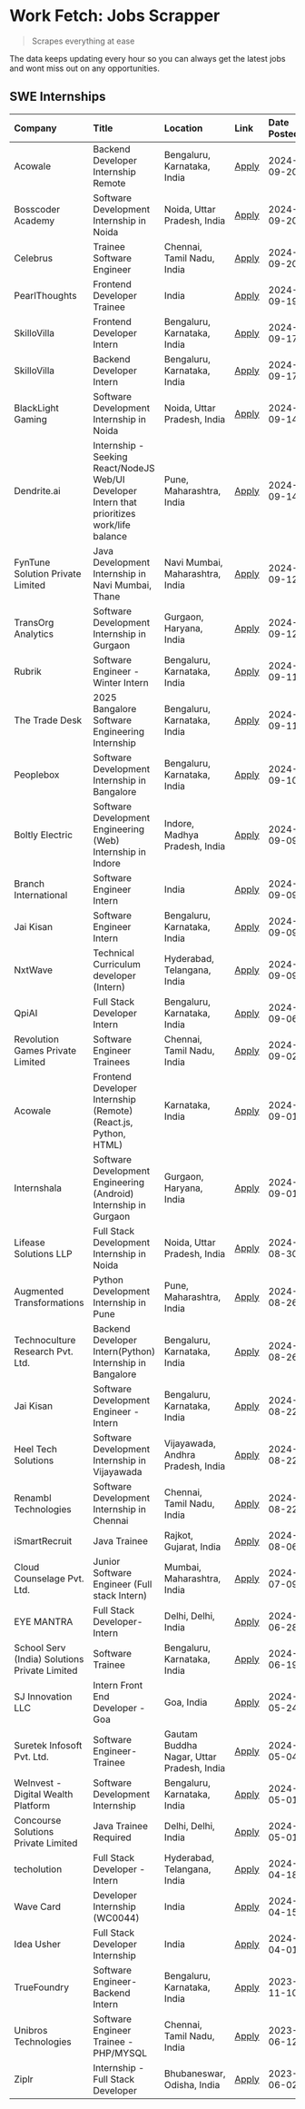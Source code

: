 # Work Fetch: Jobs Scrapper
> Scrapes everything at ease

The data keeps updating every hour so you can always get the latest jobs and wont miss out on any opportunities.

## SWE Internships
<!--START_SECTION:workfetch-->
| Company                                       | Title                                                                                        | Location                                  | Link                                                                                                                                                                                                                                                                                                            | Date Posted   |
|:----------------------------------------------|:---------------------------------------------------------------------------------------------|:------------------------------------------|:----------------------------------------------------------------------------------------------------------------------------------------------------------------------------------------------------------------------------------------------------------------------------------------------------------------|:--------------|
| Acowale                                       | Backend Developer Internship Remote                                                          | Bengaluru, Karnataka, India               | [Apply](https://in.linkedin.com/jobs/view/backend-developer-internship-remote-at-acowale-4030975489?position=24&pageNum=0&refId=Vz8Y2J3wkeaJlBd2Om3%2FjA%3D%3D&trackingId=D8BU%2FI2XwWSe6PZYHTWY4Q%3D%3D&trk=public_jobs_jserp-result_search-card)                                                              | 2024-09-20    |
| Bosscoder Academy                             | Software Development Internship in Noida                                                     | Noida, Uttar Pradesh, India               | [Apply](https://in.linkedin.com/jobs/view/software-development-internship-in-noida-at-bosscoder-academy-4031161323?position=37&pageNum=0&refId=Vz8Y2J3wkeaJlBd2Om3%2FjA%3D%3D&trackingId=TbxNBhW%2FSl1N5si3xFlX6g%3D%3D&trk=public_jobs_jserp-result_search-card)                                               | 2024-09-20    |
| Celebrus                                      | Trainee Software Engineer                                                                    | Chennai, Tamil Nadu, India                | [Apply](https://in.linkedin.com/jobs/view/trainee-software-engineer-at-celebrus-4030177683?position=44&pageNum=0&refId=Vz8Y2J3wkeaJlBd2Om3%2FjA%3D%3D&trackingId=QoTKOE0nha70rT9ndVoKtQ%3D%3D&trk=public_jobs_jserp-result_search-card)                                                                         | 2024-09-20    |
| PearlThoughts                                 | Frontend Developer Trainee                                                                   | India                                     | [Apply](https://in.linkedin.com/jobs/view/frontend-developer-trainee-at-pearlthoughts-4028000695?position=43&pageNum=0&refId=Vz8Y2J3wkeaJlBd2Om3%2FjA%3D%3D&trackingId=gsAEK8ljjESo6t%2BRy9REXA%3D%3D&trk=public_jobs_jserp-result_search-card)                                                                 | 2024-09-19    |
| SkilloVilla                                   | Frontend Developer Intern                                                                    | Bengaluru, Karnataka, India               | [Apply](https://in.linkedin.com/jobs/view/frontend-developer-intern-at-skillovilla-4025873510?position=7&pageNum=0&refId=Vz8Y2J3wkeaJlBd2Om3%2FjA%3D%3D&trackingId=60DkOZCHsAtRmNCl7D6Npw%3D%3D&trk=public_jobs_jserp-result_search-card)                                                                       | 2024-09-17    |
| SkilloVilla                                   | Backend Developer Intern                                                                     | Bengaluru, Karnataka, India               | [Apply](https://in.linkedin.com/jobs/view/backend-developer-intern-at-skillovilla-4025860894?position=19&pageNum=0&refId=Vz8Y2J3wkeaJlBd2Om3%2FjA%3D%3D&trackingId=SxoXxo%2BwVXPR3b0QabCY4g%3D%3D&trk=public_jobs_jserp-result_search-card)                                                                     | 2024-09-17    |
| BlackLight Gaming                             | Software Development Internship in Noida                                                     | Noida, Uttar Pradesh, India               | [Apply](https://in.linkedin.com/jobs/view/software-development-internship-in-noida-at-blacklight-gaming-4026655870?position=22&pageNum=0&refId=Vz8Y2J3wkeaJlBd2Om3%2FjA%3D%3D&trackingId=Luzdr7wJXDpZcICg9ArgYw%3D%3D&trk=public_jobs_jserp-result_search-card)                                                 | 2024-09-14    |
| Dendrite.ai                                   | Internship - Seeking React/NodeJS Web/UI Developer Intern that prioritizes work/life balance | Pune, Maharashtra, India                  | [Apply](https://in.linkedin.com/jobs/view/internship-seeking-react-nodejs-web-ui-developer-intern-that-prioritizes-work-life-balance-at-dendrite-ai-4025969106?position=36&pageNum=0&refId=Vz8Y2J3wkeaJlBd2Om3%2FjA%3D%3D&trackingId=ufVjhg%2BOMSi%2BedL0lPvXvg%3D%3D&trk=public_jobs_jserp-result_search-card) | 2024-09-14    |
| FynTune Solution Private Limited              | Java Development Internship in Navi Mumbai, Thane                                            | Navi Mumbai, Maharashtra, India           | [Apply](https://in.linkedin.com/jobs/view/java-development-internship-in-navi-mumbai-thane-at-fyntune-solution-private-limited-4024787489?position=23&pageNum=0&refId=Vz8Y2J3wkeaJlBd2Om3%2FjA%3D%3D&trackingId=9zqSlqEg8lf11bLQX0UUrw%3D%3D&trk=public_jobs_jserp-result_search-card)                          | 2024-09-12    |
| TransOrg Analytics                            | Software Development Internship in Gurgaon                                                   | Gurgaon, Haryana, India                   | [Apply](https://in.linkedin.com/jobs/view/software-development-internship-in-gurgaon-at-transorg-analytics-4024791052?position=51&pageNum=0&refId=Vz8Y2J3wkeaJlBd2Om3%2FjA%3D%3D&trackingId=dsuMJlG3EqvKwDebxrYpeg%3D%3D&trk=public_jobs_jserp-result_search-card)                                              | 2024-09-12    |
| Rubrik                                        | Software Engineer - Winter Intern                                                            | Bengaluru, Karnataka, India               | [Apply](https://in.linkedin.com/jobs/view/software-engineer-winter-intern-at-rubrik-4006567784?position=6&pageNum=0&refId=Vz8Y2J3wkeaJlBd2Om3%2FjA%3D%3D&trackingId=%2FVPELlwK15XhVlqmVnR26g%3D%3D&trk=public_jobs_jserp-result_search-card)                                                                    | 2024-09-11    |
| The Trade Desk                                | 2025 Bangalore Software Engineering Internship                                               | Bengaluru, Karnataka, India               | [Apply](https://in.linkedin.com/jobs/view/2025-bangalore-software-engineering-internship-at-the-trade-desk-3987456531?position=26&pageNum=0&refId=Vz8Y2J3wkeaJlBd2Om3%2FjA%3D%3D&trackingId=RU1pAiCaBE1UWhP8qyfRcw%3D%3D&trk=public_jobs_jserp-result_search-card)                                              | 2024-09-11    |
| Peoplebox                                     | Software Development Internship in Bangalore                                                 | Bengaluru, Karnataka, India               | [Apply](https://in.linkedin.com/jobs/view/software-development-internship-in-bangalore-at-peoplebox-4022411601?position=8&pageNum=0&refId=Vz8Y2J3wkeaJlBd2Om3%2FjA%3D%3D&trackingId=Xx6KTQY46CLiySgSKvr0mA%3D%3D&trk=public_jobs_jserp-result_search-card)                                                      | 2024-09-10    |
| Boltly Electric                               | Software Development Engineering (Web) Internship in Indore                                  | Indore, Madhya Pradesh, India             | [Apply](https://in.linkedin.com/jobs/view/software-development-engineering-web-internship-in-indore-at-boltly-electric-4021686267?position=10&pageNum=0&refId=Vz8Y2J3wkeaJlBd2Om3%2FjA%3D%3D&trackingId=hjekgHPMTfVVM6bBJTN8xA%3D%3D&trk=public_jobs_jserp-result_search-card)                                  | 2024-09-09    |
| Branch International                          | Software Engineer Intern                                                                     | India                                     | [Apply](https://in.linkedin.com/jobs/view/software-engineer-intern-at-branch-international-3360513601?position=35&pageNum=0&refId=Vz8Y2J3wkeaJlBd2Om3%2FjA%3D%3D&trackingId=31Gkgj9tw4kHScpZFiF%2BVg%3D%3D&trk=public_jobs_jserp-result_search-card)                                                            | 2024-09-09    |
| Jai Kisan                                     | Software Engineer Intern                                                                     | Bengaluru, Karnataka, India               | [Apply](https://in.linkedin.com/jobs/view/software-engineer-intern-at-jai-kisan-4024075360?position=48&pageNum=0&refId=Vz8Y2J3wkeaJlBd2Om3%2FjA%3D%3D&trackingId=qT6ST7Imqx%2BCRGp6Of9xxQ%3D%3D&trk=public_jobs_jserp-result_search-card)                                                                       | 2024-09-09    |
| NxtWave                                       | Technical Curriculum developer (Intern)                                                      | Hyderabad, Telangana, India               | [Apply](https://in.linkedin.com/jobs/view/technical-curriculum-developer-intern-at-nxtwave-4020462207?position=57&pageNum=0&refId=Vz8Y2J3wkeaJlBd2Om3%2FjA%3D%3D&trackingId=BqOq%2BkiszzhugxR%2BuSzG6Q%3D%3D&trk=public_jobs_jserp-result_search-card)                                                          | 2024-09-09    |
| QpiAI                                         | Full Stack Developer Intern                                                                  | Bengaluru, Karnataka, India               | [Apply](https://in.linkedin.com/jobs/view/full-stack-developer-intern-at-qpiai-4017395346?position=56&pageNum=0&refId=Vz8Y2J3wkeaJlBd2Om3%2FjA%3D%3D&trackingId=hwh9GUQgykP5sWSJPkiqfA%3D%3D&trk=public_jobs_jserp-result_search-card)                                                                          | 2024-09-06    |
| Revolution Games Private Limited              | Software Engineer Trainees                                                                   | Chennai, Tamil Nadu, India                | [Apply](https://in.linkedin.com/jobs/view/software-engineer-trainees-at-revolution-games-private-limited-4015912927?position=30&pageNum=0&refId=Vz8Y2J3wkeaJlBd2Om3%2FjA%3D%3D&trackingId=hgMs6lDEO8wKaGUY%2BrnBNA%3D%3D&trk=public_jobs_jserp-result_search-card)                                              | 2024-09-02    |
| Acowale                                       | Frontend Developer Internship (Remote) (React.js, Python, HTML)                              | Karnataka, India                          | [Apply](https://in.linkedin.com/jobs/view/frontend-developer-internship-remote-react-js-python-html-at-acowale-4014663920?position=2&pageNum=0&refId=Vz8Y2J3wkeaJlBd2Om3%2FjA%3D%3D&trackingId=K6E%2Bh7HIxQN0186MhGhY8A%3D%3D&trk=public_jobs_jserp-result_search-card)                                         | 2024-09-01    |
| Internshala                                   | Software Development Engineering (Android) Internship in Gurgaon                             | Gurgaon, Haryana, India                   | [Apply](https://in.linkedin.com/jobs/view/software-development-engineering-android-internship-in-gurgaon-at-internshala-4015471580?position=13&pageNum=0&refId=Vz8Y2J3wkeaJlBd2Om3%2FjA%3D%3D&trackingId=S1I4Xg0HLPDO11XQC1%2BxKA%3D%3D&trk=public_jobs_jserp-result_search-card)                               | 2024-09-01    |
| Lifease Solutions LLP                         | Full Stack Development Internship in Noida                                                   | Noida, Uttar Pradesh, India               | [Apply](https://in.linkedin.com/jobs/view/full-stack-development-internship-in-noida-at-lifease-solutions-llp-4013798377?position=45&pageNum=0&refId=Vz8Y2J3wkeaJlBd2Om3%2FjA%3D%3D&trackingId=93C%2BKL4FXHIC05iPw2iouA%3D%3D&trk=public_jobs_jserp-result_search-card)                                         | 2024-08-30    |
| Augmented Transformations                     | Python Development Internship in Pune                                                        | Pune, Maharashtra, India                  | [Apply](https://in.linkedin.com/jobs/view/python-development-internship-in-pune-at-augmented-transformations-4010741884?position=32&pageNum=0&refId=Vz8Y2J3wkeaJlBd2Om3%2FjA%3D%3D&trackingId=tx064k71kjIz0Ykz%2FNoFZQ%3D%3D&trk=public_jobs_jserp-result_search-card)                                          | 2024-08-26    |
| Technoculture Research Pvt. Ltd.              | Backend Developer Intern(Python) Internship in Bangalore                                     | Bengaluru, Karnataka, India               | [Apply](https://in.linkedin.com/jobs/view/backend-developer-intern-python-internship-in-bangalore-at-technoculture-research-pvt-ltd-4010744714?position=49&pageNum=0&refId=Vz8Y2J3wkeaJlBd2Om3%2FjA%3D%3D&trackingId=mDIPnvokeAIh98ieKWpBNA%3D%3D&trk=public_jobs_jserp-result_search-card)                     | 2024-08-26    |
| Jai Kisan                                     | Software Development Engineer - Intern                                                       | Bengaluru, Karnataka, India               | [Apply](https://in.linkedin.com/jobs/view/software-development-engineer-intern-at-jai-kisan-4027288169?position=21&pageNum=0&refId=Vz8Y2J3wkeaJlBd2Om3%2FjA%3D%3D&trackingId=wf3CoYUzGmOVa7oQ7sTdmQ%3D%3D&trk=public_jobs_jserp-result_search-card)                                                             | 2024-08-22    |
| Heel Tech Solutions                           | Software Development Internship in Vijayawada                                                | Vijayawada, Andhra Pradesh, India         | [Apply](https://in.linkedin.com/jobs/view/software-development-internship-in-vijayawada-at-heel-tech-solutions-4007906692?position=42&pageNum=0&refId=Vz8Y2J3wkeaJlBd2Om3%2FjA%3D%3D&trackingId=odxVh7LwgIPPayUJkUUieA%3D%3D&trk=public_jobs_jserp-result_search-card)                                          | 2024-08-22    |
| Renambl Technologies                          | Software Development Internship in Chennai                                                   | Chennai, Tamil Nadu, India                | [Apply](https://in.linkedin.com/jobs/view/software-development-internship-in-chennai-at-renambl-technologies-4007910299?position=47&pageNum=0&refId=Vz8Y2J3wkeaJlBd2Om3%2FjA%3D%3D&trackingId=AChB%2BvJIQTvrHUP0GOsSNA%3D%3D&trk=public_jobs_jserp-result_search-card)                                          | 2024-08-22    |
| iSmartRecruit                                 | Java Trainee                                                                                 | Rajkot, Gujarat, India                    | [Apply](https://in.linkedin.com/jobs/view/java-trainee-at-ismartrecruit-3992301825?position=52&pageNum=0&refId=Vz8Y2J3wkeaJlBd2Om3%2FjA%3D%3D&trackingId=aHBrjClCvj6wzu4fjujCiw%3D%3D&trk=public_jobs_jserp-result_search-card)                                                                                 | 2024-08-06    |
| Cloud Counselage Pvt. Ltd.                    | Junior Software Engineer (Full stack Intern)                                                 | Mumbai, Maharashtra, India                | [Apply](https://in.linkedin.com/jobs/view/junior-software-engineer-full-stack-intern-at-cloud-counselage-pvt-ltd-3967725851?position=11&pageNum=0&refId=Vz8Y2J3wkeaJlBd2Om3%2FjA%3D%3D&trackingId=faTR68sEa2KoL5N37L9paQ%3D%3D&trk=public_jobs_jserp-result_search-card)                                        | 2024-07-09    |
| EYE MANTRA                                    | Full Stack Developer- Intern                                                                 | Delhi, Delhi, India                       | [Apply](https://in.linkedin.com/jobs/view/full-stack-developer-intern-at-eye-mantra-3960988037?position=17&pageNum=0&refId=Vz8Y2J3wkeaJlBd2Om3%2FjA%3D%3D&trackingId=aENuW2bxQ7W5AkDhSTfF9g%3D%3D&trk=public_jobs_jserp-result_search-card)                                                                     | 2024-06-28    |
| School Serv (India) Solutions Private Limited | Software Trainee                                                                             | Bengaluru, Karnataka, India               | [Apply](https://in.linkedin.com/jobs/view/software-trainee-at-school-serv-india-solutions-private-limited-3953917603?position=38&pageNum=0&refId=Vz8Y2J3wkeaJlBd2Om3%2FjA%3D%3D&trackingId=Qe9OktQMZKvbxWwGCYvSbQ%3D%3D&trk=public_jobs_jserp-result_search-card)                                               | 2024-06-19    |
| SJ Innovation LLC                             | Intern Front End Developer - Goa                                                             | Goa, India                                | [Apply](https://in.linkedin.com/jobs/view/intern-front-end-developer-goa-at-sj-innovation-llc-3931678611?position=18&pageNum=0&refId=Vz8Y2J3wkeaJlBd2Om3%2FjA%3D%3D&trackingId=HilYWyoS8IEIKDF2%2B1nPUw%3D%3D&trk=public_jobs_jserp-result_search-card)                                                         | 2024-05-24    |
| Suretek Infosoft Pvt. Ltd.                    | Software Engineer-Trainee                                                                    | Gautam Buddha Nagar, Uttar Pradesh, India | [Apply](https://in.linkedin.com/jobs/view/software-engineer-trainee-at-suretek-infosoft-pvt-ltd-3916999948?position=39&pageNum=0&refId=Vz8Y2J3wkeaJlBd2Om3%2FjA%3D%3D&trackingId=xKOrScXzHuiIfAVYmYnlEw%3D%3D&trk=public_jobs_jserp-result_search-card)                                                         | 2024-05-04    |
| WeInvest - Digital Wealth Platform            | Software Development Internship                                                              | Bengaluru, Karnataka, India               | [Apply](https://in.linkedin.com/jobs/view/software-development-internship-at-weinvest-digital-wealth-platform-3912867225?position=5&pageNum=0&refId=Vz8Y2J3wkeaJlBd2Om3%2FjA%3D%3D&trackingId=GkxGiDUXCsVQW9pCYnjSyw%3D%3D&trk=public_jobs_jserp-result_search-card)                                            | 2024-05-01    |
| Concourse Solutions Private Limited           | Java Trainee Required                                                                        | Delhi, Delhi, India                       | [Apply](https://in.linkedin.com/jobs/view/java-trainee-required-at-concourse-solutions-private-limited-3912869388?position=16&pageNum=0&refId=Vz8Y2J3wkeaJlBd2Om3%2FjA%3D%3D&trackingId=En4WHp1j%2B9sHJS2cc6dvAQ%3D%3D&trk=public_jobs_jserp-result_search-card)                                                | 2024-05-01    |
| techolution                                   | Full Stack Developer - Intern                                                                | Hyderabad, Telangana, India               | [Apply](https://in.linkedin.com/jobs/view/full-stack-developer-intern-at-techolution-3904814977?position=25&pageNum=0&refId=Vz8Y2J3wkeaJlBd2Om3%2FjA%3D%3D&trackingId=O744ZNLRSFC74Vnup0mpmg%3D%3D&trk=public_jobs_jserp-result_search-card)                                                                    | 2024-04-18    |
| Wave Card                                     | Developer Internship (WC0044)                                                                | India                                     | [Apply](https://in.linkedin.com/jobs/view/developer-internship-wc0044-at-wave-card-3900079966?position=29&pageNum=0&refId=Vz8Y2J3wkeaJlBd2Om3%2FjA%3D%3D&trackingId=dvwHCQVC8dcD%2FwDpeLJ%2B0w%3D%3D&trk=public_jobs_jserp-result_search-card)                                                                  | 2024-04-15    |
| Idea Usher                                    | Full Stack Developer Internship                                                              | India                                     | [Apply](https://in.linkedin.com/jobs/view/full-stack-developer-internship-at-idea-usher-3879565540?position=33&pageNum=0&refId=Vz8Y2J3wkeaJlBd2Om3%2FjA%3D%3D&trackingId=tvDnH6PA5%2FK3N7x7enk1Uw%3D%3D&trk=public_jobs_jserp-result_search-card)                                                               | 2024-04-01    |
| TrueFoundry                                   | Software Engineer-Backend Intern                                                             | Bengaluru, Karnataka, India               | [Apply](https://in.linkedin.com/jobs/view/software-engineer-backend-intern-at-truefoundry-3779508170?position=58&pageNum=0&refId=Vz8Y2J3wkeaJlBd2Om3%2FjA%3D%3D&trackingId=F0QxG%2BXwPZ0isw2mqW%2FZpw%3D%3D&trk=public_jobs_jserp-result_search-card)                                                           | 2023-11-10    |
| Unibros Technologies                          | Software Engineer Trainee - PHP/MYSQL                                                        | Chennai, Tamil Nadu, India                | [Apply](https://in.linkedin.com/jobs/view/software-engineer-trainee-php-mysql-at-unibros-technologies-3656599241?position=28&pageNum=0&refId=Vz8Y2J3wkeaJlBd2Om3%2FjA%3D%3D&trackingId=I7hbkl%2FDG4l0M%2Bptz%2B3d6Q%3D%3D&trk=public_jobs_jserp-result_search-card)                                             | 2023-06-12    |
| Ziplr                                         | Internship - Full Stack Developer                                                            | Bhubaneswar, Odisha, India                | [Apply](https://in.linkedin.com/jobs/view/internship-full-stack-developer-at-ziplr-3645675705?position=60&pageNum=0&refId=Vz8Y2J3wkeaJlBd2Om3%2FjA%3D%3D&trackingId=mK7dX9chXDejwE%2BnJ58dxg%3D%3D&trk=public_jobs_jserp-result_search-card)                                                                    | 2023-06-02    |
<!--END_SECTION:workfetch-->
